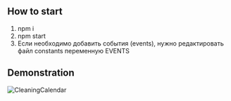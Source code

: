 ## How to start
1. npm i
2. npm start
3. Если необходимо добавить события (events), нужно редактировать файл constants переменную EVENTS


## Demonstration 
![CleaningCalendar](https://user-images.githubusercontent.com/72819725/162216989-0f2bdd2f-0ad6-43d7-8ed1-aa1c5a7f146e.gif)
